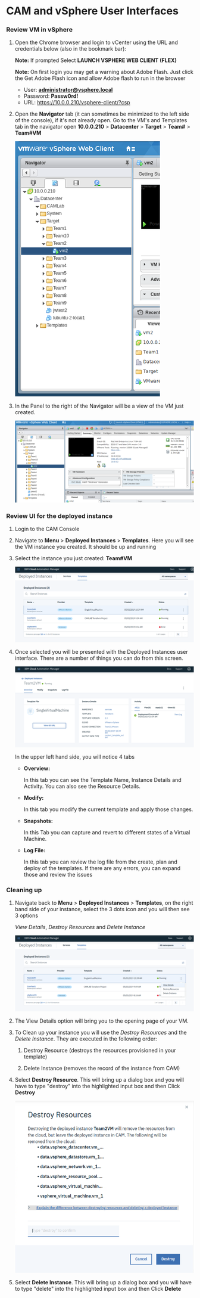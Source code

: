 # CAM and vSphere User Interfaces

### Review VM in vSphere

1. Open the Chrome browser and login to vCenter using the URL and credentials below (also in the bookmark bar): 

   **Note:** If prompted Select **LAUNCH VSPHERE WEB CLIENT (FLEX)**<br>
   
   **Note:** On first login you may get a warning about Adobe Flash. Just click the Get Adobe Flash icon and allow Adobe flash to run in the browser

   - User: **administrator@vsphere.local**
   - Password: **Passw0rd!**
   - URL: https://10.0.0.210/vsphere-client/?csp

   
2. Open the **Navigator** tab (it can sometimes be minimized to the left side of the console), if it's not already open.  Go to the VM's and Templates tab in the navigator open **10.0.0.210** > **Datacenter** > **Target** > **Team#** > **Team#VM**

   ![Lab_1-4_A](../images/Lab_1-4_A.png)

3. In the Panel to the right of the Navigator will be a view of the VM just created.

   ![Lab_1-4_B](../images/Lab_1-4_B.png)


### Review UI for the deployed instance

1. Login to the CAM Console

2. Navigate to **Menu** > **Deployed Instances** > **Templates**. Here you will see the VM instance you created. It should be up and running

3. Select the instance you just created: **Team#VM**

   ![Lab_1-4_C](../images/Lab_1-4_C.png)

4. Once selected you will be presented with the Deployed Instances user interface.  There are a number of things you can do from  this screen.

   ![Lab_1-4_D](../images/Lab_1-4_D.png)

   In the upper left hand side, you will notice 4 tabs 

   - **Overview:**

     In this tab you can see the Template Name, Instance Details and Activity.  You can also see the Resource Details.

   - **Modify:**

     In this tab you modify the current template and apply those changes.

   - **Snapshots:**

     In this Tab you can capture and revert to different states  of a Virtual Machine.

   - **Log File:**

     In this tab you can review the log file from the create, plan and  deploy of the templates.  If there are any 	errors, you can expand those and review the issues


### Cleaning up

1. Navigate back to **Menu** > **Deployed Instances** > **Templates**, on the right band side of your instance, select the 3 dots icon and you will then see 3 options

   *View Details*, *Destroy Resources* and *Delete Instance*

   ![Lab_1-4_E](../images/Lab_1-4_E.png)

2. The View Details option will bring you to the opening page of your VM.

3. To Clean up your instance you will use the *Destroy Resources* and the *Delete Instance*.  They are executed in the following order:

   1) Destroy Resource (destroys the resources provisioned in your template)

   2) Delete Instance (removes the record of the instance from CAM)

4. Select **Destroy Resource**.  This will bring up a dialog box and you will have to type "destroy" into the highlighted input box and then Click **Destroy**

   ![Lab_1-4_F](../images/Lab_1-4_F.png)

5. Select **Delete Instance**. This will bring up a dialog box and you will have to type "delete" into the highlighted input box and then Click **Delete**
